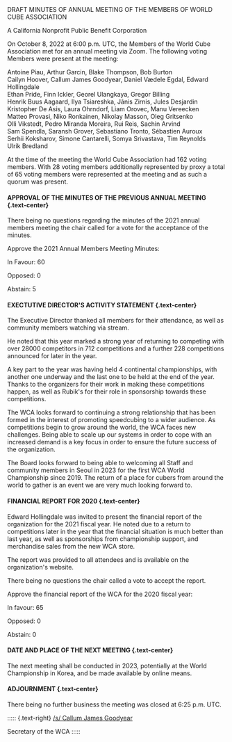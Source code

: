 <div class="text-center">
DRAFT MINUTES OF ANNUAL MEETING OF THE MEMBERS OF WORLD CUBE ASSOCIATION

A California Nonprofit Public Benefit Corporation
</div>

On October 8, 2022 at 6:00 p.m. UTC, the Members of the World Cube Association met for an annual meeting via Zoom. The following voting Members were present at the meeting:

<div class="text-center">
Antoine Piau, Arthur Garcin, Blake Thompson, Bob Burton <br>
Cailyn Hoover, Callum James Goodyear, Daniel Vædele Egdal, Edward Hollingdale <br>
Ethan Pride, Finn Ickler, Georel Ulangkaya, Gregor Billing <br>
Henrik Buus Aagaard, Ilya Tsiareshka, Jānis Zirnis, Jules Desjardin <br>
Kristopher De Asis, Laura Ohrndorf, Liam Orovec, Manu Vereecken <br>
Matteo Provasi, Niko Ronkainen, Nikolay Masson, Oleg Gritsenko <br>
Olli Vikstedt, Pedro Miranda Moreira, Rui Reis, Sachin Arvind <br>
Sam Spendla, Saransh Grover, Sebastiano Tronto, Sébastien Auroux <br>
Serhii Koksharov, Simone Cantarelli, Somya Srivastava, Tim Reynolds <br>
Ulrik Bredland  <br>


At the time of the meeting the World Cube Association had 162 voting members. With 28 voting members additionally represented by proxy a total of 65 voting members were represented at the meeting and as such a quorum was present.
</div>


#### **APPROVAL OF THE MINUTES OF THE PREVIOUS ANNUAL MEETING** {.text-center}

There being no questions regarding the minutes of the 2021 annual members meeting the chair called for a vote for the acceptance of the minutes.

Approve the 2021 Annual Members Meeting Minutes:

In Favour: 60

Opposed: 0

Abstain: 5

#### **EXECTUTIVE DIRECTOR'S ACTIVITY STATEMENT** {.text-center}

The Executive Director thanked all members for their attendance, as well as community members watching via stream.

He noted that this year marked a strong year of returning to competing with over 28000 competitors in 712 competitions and a further 228 competitions announced for later in the year.

A key part to the year was having held 4 continental championships, with another one underway and the last one to be held at the end of the year. Thanks to the organizers for their work in making these competitions happen, as well as Rubik's for their role in sponsorship towards these competitions.

The WCA looks forward to continuing a strong relationship that has been formed in the interest of promoting speedcubing to a wider audience. As competitions begin to grow around the world, the WCA faces new challenges. Being able to scale up our systems in order to cope with an increased demand is a key focus in order to ensure the future success of the organization.

The Board looks forward to being able to welcoming all Staff and community members in Seoul in 2023 for the first WCA World Championship since 2019. The return of a place for cubers from around the world to gather is an event we are very much looking forward to.

#### **FINANCIAL REPORT FOR 2020** {.text-center}

Edward Hollingdale was invited to present the financial report of the organization for the 2021 fiscal year. He noted due to a return to competitions later in the year that the financial situation is much better than last year, as well as sponsorships from championship support, and merchandise sales from the new WCA store.

The report was provided to all attendees and is available on the organization's website.

There being no questions the chair called a vote to accept the report.

Approve the financial report of the WCA for the 2020 fiscal year:

In favour: 65

Opposed: 0

Abstain: 0

#### **DATE AND PLACE OF THE NEXT MEETING** {.text-center}

The next meeting shall be conducted in 2023, potentially at the World Championship in Korea, and be made available by online means.

#### **ADJOURNMENT** {.text-center}

There being no further business the meeting was closed at 6:25 p.m. UTC.

::::: {.text-right}
<u>/s/ Callum James Goodyear </u>

Secretary of the WCA
:::::

